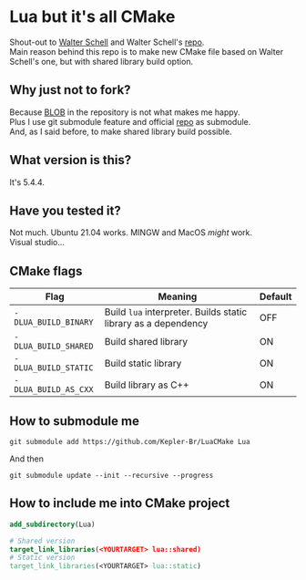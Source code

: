 # Lua but it's all CMake

Shout-out to [Walter Schell](https://github.com/walterschell) and Walter
Schell's [repo](https://github.com/walterschell/Lua).  
Main reason behind this repo is to make new CMake file based on Walter Schell's one, but with shared library build option.

## Why just not to fork?

Because [BLOB](https://github.com/walterschell/Lua/blob/1b44ef82ee7a2abf7355052f2aad49e44008778e/orig_sources/lua-5.4.3.tar.gz)
in the repository is not what makes me happy.  
Plus I use git submodule feature and official [repo](https://github.com/lua/lua/tree/master) as submodule.  
And, as I said before, to make shared library build possible.

## What version is this?

It's 5.4.4.

## Have you tested it?

Not much. Ubuntu 21.04 works. MINGW and MacOS *might* work.  
Visual studio...

## CMake flags

| Flag                 | Meaning                                                        | Default       |
| -------------        | -------------                                                  | ------------- |
| `-DLUA_BUILD_BINARY` | Build `lua` interpreter. Builds static library as a dependency | OFF           |
| `-DLUA_BUILD_SHARED` | Build shared library                                           | ON            |
| `-DLUA_BUILD_STATIC` | Build static library                                           | ON            |
| `-DLUA_BUILD_AS_CXX` | Build library as C++                                           | ON            |

## How to submodule me

```shell
git submodule add https://github.com/Kepler-Br/LuaCMake Lua
```

And then

```shell
git submodule update --init --recursive --progress
```

## How to include me into CMake project

```cmake
add_subdirectory(Lua)

# Shared version
target_link_libraries(<YOURTARGET> lua::shared)
# Static version
target_link_libraries(<YOURTARGET> lua::static)
```
